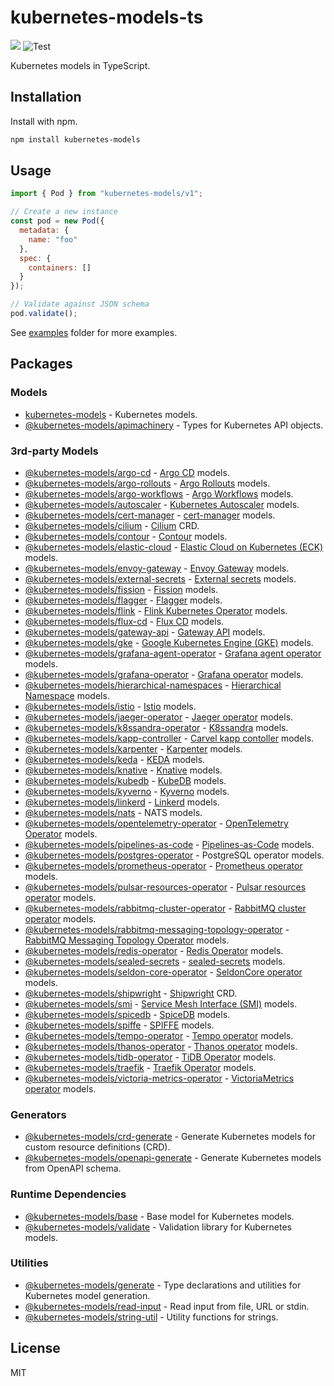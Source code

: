 # kubernetes-models-ts

[![](https://img.shields.io/npm/v/kubernetes-models.svg)](https://www.npmjs.com/package/kubernetes-models) ![Test](https://github.com/tommy351/kubernetes-models-ts/workflows/Test/badge.svg)

Kubernetes models in TypeScript.

## Installation

Install with npm.

```sh
npm install kubernetes-models
```

## Usage

```js
import { Pod } from "kubernetes-models/v1";

// Create a new instance
const pod = new Pod({
  metadata: {
    name: "foo"
  },
  spec: {
    containers: []
  }
});

// Validate against JSON schema
pod.validate();
```

See [examples](examples) folder for more examples.

## Packages

### Models

- [kubernetes-models](first-party/kubernetes-models) - Kubernetes models.
- [@kubernetes-models/apimachinery](first-party/apimachinery) - Types for Kubernetes API objects.

### 3rd-party Models

- [@kubernetes-models/argo-cd](third-party/argo-cd) - [Argo CD](https://argo-cd.readthedocs.io/) models.
- [@kubernetes-models/argo-rollouts](third-party/argo-rollouts) - [Argo Rollouts](https://argoproj.github.io/argo-rollouts/) models.
- [@kubernetes-models/argo-workflows](third-party/argo-workflows) - [Argo Workflows](https://argoproj.github.io/argo-workflows/) models.
- [@kubernetes-models/autoscaler](third-party/autoscaler) - [Kubernetes Autoscaler](https://github.com/kubernetes/autoscaler) models.
- [@kubernetes-models/cert-manager](third-party/cert-manager) - [cert-manager](https://cert-manager.io/) models.
- [@kubernetes-models/cilium](third-party/cilium) - [Cilium](https://cilium.io/) CRD.
- [@kubernetes-models/contour](third-party/contour) - [Contour](https://projectcontour.io/) models.
- [@kubernetes-models/elastic-cloud](third-party/elastic-cloud) - [Elastic Cloud on Kubernetes (ECK)](https://www.elastic.co/guide/en/cloud-on-k8s/current/k8s-overview.html) models.
- [@kubernetes-models/envoy-gateway](third-party/envoy-gateway) - [Envoy Gateway](https://gateway.envoyproxy.io/) models.
- [@kubernetes-models/external-secrets](third-party/external-secrets) - [External secrets](https://external-secrets.io) models.
- [@kubernetes-models/fission](third-party/fission) - [Fission](https://fission.io) models.
- [@kubernetes-models/flagger](third-party/flagger) - [Flagger](https://flagger.app/) models.
- [@kubernetes-models/flink](third-party/flink) - [Flink Kubernetes Operator](https://nightlies.apache.org/flink/flink-kubernetes-operator-docs-main/) models.
- [@kubernetes-models/flux-cd](third-party/flux-cd) - [Flux CD](https://fluxcd.io/) models.
- [@kubernetes-models/gateway-api](third-party/gateway-api) - [Gateway API](https://gateway-api.sigs.k8s.io/) models.
- [@kubernetes-models/gke](third-party/gke) - [Google Kubernetes Engine (GKE)](https://cloud.google.com/kubernetes-engine) models.
- [@kubernetes-models/grafana-agent-operator](third-party/grafana-agent-operator) - [Grafana agent operator](https://grafana.com/docs/agent/latest/operator/) models.
- [@kubernetes-models/grafana-operator](third-party/grafana-operator) - [Grafana operator](https://github.com/grafana-operator/grafana-operator) models.
- [@kubernetes-models/hierarchical-namespaces](third-party/hierarchical-namespaces) - [Hierarchical Namespace](https://github.com/kubernetes-sigs/hierarchical-namespaces) models.
- [@kubernetes-models/istio](third-party/istio) - [Istio](https://istio.io/) models.
- [@kubernetes-models/jaeger-operator](third-party/jaeger-operator) - [Jaeger operator](https://www.jaegertracing.io/docs/latest/operator/) models.
- [@kubernetes-models/k8ssandra-operator](third-party/k8ssandra-operator) - [K8ssandra](https://k8ssandra.io/) models.
- [@kubernetes-models/kapp-controller](third-party/kapp-controller) - [Carvel kapp contoller](https://github.com/vmware-tanzu/carvel-kapp-controller) models.
- [@kubernetes-models/karpenter](third-party/karpenter) - [Karpenter](https://karpenter.sh/) models.
- [@kubernetes-models/keda](third-party/keda) - [KEDA](https://github.com/kedacore/keda) models.
- [@kubernetes-models/knative](third-party/knative) - [Knative](https://knative.dev/) models.
- [@kubernetes-models/kubedb](third-party/kubedb) - [KubeDB](https://kubedb.com/) models.
- [@kubernetes-models/kyverno](third-party/kyverno) - [Kyverno](https://kyverno.io/) models.
- [@kubernetes-models/linkerd](third-party/linkerd) - [Linkerd](https://linkerd.io/) models.
- [@kubernetes-models/nats](third-party/nats) - NATS models.
- [@kubernetes-models/opentelemetry-operator](third-party/opentelemetry-operator) - [OpenTelemetry Operator](https://github.com/open-telemetry/opentelemetry-operator) models.
- [@kubernetes-models/pipelines-as-code](third-party/pipelines-as-code) - [Pipelines-as-Code](https://pipelinesascode.com/) models.
- [@kubernetes-models/postgres-operator](third-party/postgres-operator) - PostgreSQL operator models.
- [@kubernetes-models/prometheus-operator](third-party/prometheus-operator) - [Prometheus operator](https://github.com/prometheus-operator/prometheus-operator/) models.
- [@kubernetes-models/pulsar-resources-operator](third-party/pulsar-resources-operator) - [Pulsar resources operator](https://github.com/streamnative/pulsar-resources-operator) models.
- [@kubernetes-models/rabbitmq-cluster-operator](third-party/rabbitmq-cluster-operator/) - [RabbitMQ cluster operator](https://github.com/rabbitmq/cluster-operator) models.
- [@kubernetes-models/rabbitmq-messaging-topology-operator](third-party/rabbitmq-messaging-topology-operator/) - [RabbitMQ Messaging Topology Operator](https://github.com/rabbitmq/messaging-topology-operator) models.
- [@kubernetes-models/redis-operator](third-party/redis-operator) - [Redis Operator](https://ot-container-kit.github.io/redis-operator/) models.
- [@kubernetes-models/sealed-secrets](third-party/sealed-secrets) - [sealed-secrets](https://github.com/bitnami-labs/sealed-secrets) models.
- [@kubernetes-models/seldon-core-operator](third-party/seldon-core-operator) - [SeldonCore operator](https://github.com/SeldonIO/seldon-core/tree/v1.15.0/helm-charts/seldon-core-operator) models.
- [@kubernetes-models/shipwright](third-party/shipwright) - [Shipwright](https://shipwright.io/) CRD.
- [@kubernetes-models/smi](third-party/smi) - [Service Mesh Interface (SMI)](https://smi-spec.io/) models.
- [@kubernetes-models/spicedb](third-party/spicedb) - [SpiceDB](https://authzed.com/docs) models.
- [@kubernetes-models/spiffe](third-party/spiffe) - [SPIFFE](https://spiffe.io/) models.
- [@kubernetes-models/tempo-operator](third-party/tempo-operator) - [Tempo operator](https://github.com/grafana/tempo-operator) models.
- [@kubernetes-models/thanos-operator](third-party/thanos-operator) - [Thanos operator](https://github.com/banzaicloud/thanos-operator) models.
- [@kubernetes-models/tidb-operator](third-party/tidb-operator) - [TiDB Operator](https://github.com/pingcap/tidb-operator) models.
- [@kubernetes-models/traefik](third-party/traefik) - [Traefik Operator](https://github.com/traefik/traefik-helm-chart/tree/master/traefik/crds) models.
- [@kubernetes-models/victoria-metrics-operator](third-party/victoria-metrics-operator) - [VictoriaMetrics operator](https://github.com/VictoriaMetrics/operator) models.

### Generators

- [@kubernetes-models/crd-generate](utils/crd-generate) - Generate Kubernetes models for custom resource definitions (CRD).
- [@kubernetes-models/openapi-generate](utils/openapi-generate) - Generate Kubernetes models from OpenAPI schema.

### Runtime Dependencies

- [@kubernetes-models/base](core/base) - Base model for Kubernetes models.
- [@kubernetes-models/validate](core/validate) - Validation library for Kubernetes models.

### Utilities

- [@kubernetes-models/generate](utils/generate) - Type declarations and utilities for Kubernetes model generation.
- [@kubernetes-models/read-input](utils/read-input) - Read input from file, URL or stdin.
- [@kubernetes-models/string-util](utils/string-util) - Utility functions for strings.

## License

MIT
